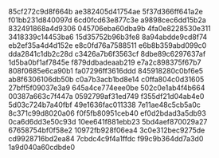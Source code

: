 85cf272c9d8f664b
ae382405d41754ae
5f37d366ff641a2e
f01bb231d840097d
6cd0fcd63e877c3e
a9898cec6dd15b2a
832491868a4d9306
045706eba60dba9b
4fa0e8228530e311
3418339c14453ba6
15d35752b96b3fe8
8a94abdde9cd8f74
eb2ef35a4d4d152e
e8c0fd76a7588511
e6b8b359abd099c0
dda2841c1db2c28d
c3426a7b6f3563cf
8dbe89c6297637af
1d5ba0bf1af7845e
f879ddbadeaab219
e7a2c898375f67b7
808f0685e6ca90b1
fa07296ff3616ddd
845918280c0bf6e5
ab8f6306106db50b
c0a7b3acb1bd8e14
c0ffa804c0d31605
27bff5f09037e3a9
645a4ce774eee0be
502c0e1ab4f4b664
00387a663c7f447a
0592799af31ed749
f355df21d04ab4e0
5d03c724b7a40fbf
49e1636fac011338
7e11ae48c5cb5a0c
8c371c99d8020a06
f0f5fb80951ceb40
ef0d2bdad3a5db93
0ca6d6dd3e50c93d
10ee641f881ebb23
5bd4aef870029a27
67658754bf0f58e2
10972fb928f06ea4
3c0e312bec9275de
cd9928716bd2ea84
7cbdc4c9f4a1ffdc
f99c9b364dd7a3d0
1a9d040a60cdbde0
